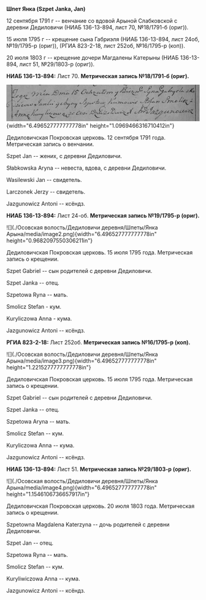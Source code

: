 **Шпет Янка (Szpet Janka, Jan)**

12 сентября 1791 г -- венчание со вдовой Арыной Слабковской с деревни
Дедиловичи (НИАБ 136-13-894, лист 70, №18/1791-б (ориг)).

15 июля 1795 г -- крещение сына Габриэля (НИАБ 136-13-894, лист 24об,
№19/1795-р (ориг)), (РГИА 823-2-18, лист 252об, №16/1795-р (коп)).

20 июля 1803 г -- крещение дочери Магдалены Катерыны (НИАБ 136-13-894,
лист 51, №29/1803-р (ориг)).

**НИАБ 136-13-894:** Лист 70. **Метрическая запись №18/1791-б (ориг).**

![](./media/e8eb33bb5f72309e0da1bab95f50a6c362bc13e8.png){width="6.496527777777778in"
height="1.0969466316710412in"}

Дедиловичская Покровская церковь. 12 сентября 1791 года. Метрическая
запись о венчании.

Szpet Jan -- жених, с деревни Дедиловичи.

Słabkowska Aryna -- невеста, вдова, с деревни Дедиловичи.

Wasilewski Jan -- свидетель.

Larczonek Jerzy -- свидетель.

Jazgunowicz Antoni -- ксёндз.

**НИАБ 136-13-894:** Лист 24-об. **Метрическая запись №19/1795-р
(ориг).**

![](./Осовская волость/Дедиловичи деревня/Шпеты/Янка Арына/media/image2.png){width="6.496527777777778in"
height="0.9682097550306211in"}

Дедиловичская Покровская церковь. 15 июля 1795 года. Метрическая запись
о крещении.

Szpet Gabriel -- сын родителей с деревни Дедиловичи.

Szpet Janka -- отец.

Szpetowa Ryna -- мать.

Smolicz Stefan - кум.

Kuryliczowa Anna - кума.

Jazgunowicz Antoni -- ксёндз.

**РГИА 823-2-18:** Лист 252об. **Метрическая запись №16/1795-р (коп).**

![](./Осовская волость/Дедиловичи деревня/Шпеты/Янка Арына/media/image3.png){width="6.496527777777778in"
height="1.2215277777777778in"}

Дедиловичская Покровская церковь. 15 июля 1795 года. Метрическая запись
о крещении.

Szpet Gabriel -- сын родителей с деревни Дедиловичи.

Szpet Janka -- отец.

Szpetowa Aryna -- мать.

Smolicz Stefan -- кум.

Kuryliczowa Anna -- кума.

Jazgunowicz Antoni -- ксёндз.

**НИАБ 136-13-894:** Лист 51. **Метрическая запись №29/1803-р (ориг).**

![](./Осовская волость/Дедиловичи деревня/Шпеты/Янка Арына/media/image4.png){width="6.496527777777778in"
height="1.1546106736657917in"}

Дедиловичская Покровская церковь. 20 июля 1803 года. Метрическая запись
о крещении.

Szpetowna Magdalena Katerzyna -- дочь родителей с деревни Дедиловичи.

Szpet Jan -- отец.

Szpetowa Ryna -- мать.

Smolicz Stefan -- кум.

Kuryliwiczowa Anna -- кума.

Jazgunowicz Antoni -- ксёндз.
